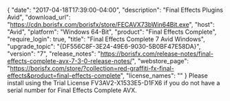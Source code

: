 {
   "date": "2017-04-18T17:39:00-04:00",
   "description": "Final Effects Plugins Avid",
   "download_url": "https://cdn.borisfx.com/borisfx/store/FECAVX73bWin64Bit.exe",
   "host": "Avid",
   "platform": "Windows 64-Bit",
   "product": "Final Effects Complete",
   "require_login": true,
   "title": "Final Effects Complete 7 Avid Windows",
   "upgrade_topic": "{DF556C8F-3E24-49E6-9030-5B0BF47E58DA}",
   "version": "7",
   "release_notes": "https://borisfx.com/release-notes/final-effects-complete-avx-7-3-0-release-notes/",
   "webstore_page": "https://borisfx.com/store/?collection=red-graffiti-fx-final-effects&product=final-effects-complete",
   "license_names": ""
}
Please install using the Trial License FV3AV2-X1533E5-D1FX6 if you do not have a serial number for Final Effects Complete AVX.
